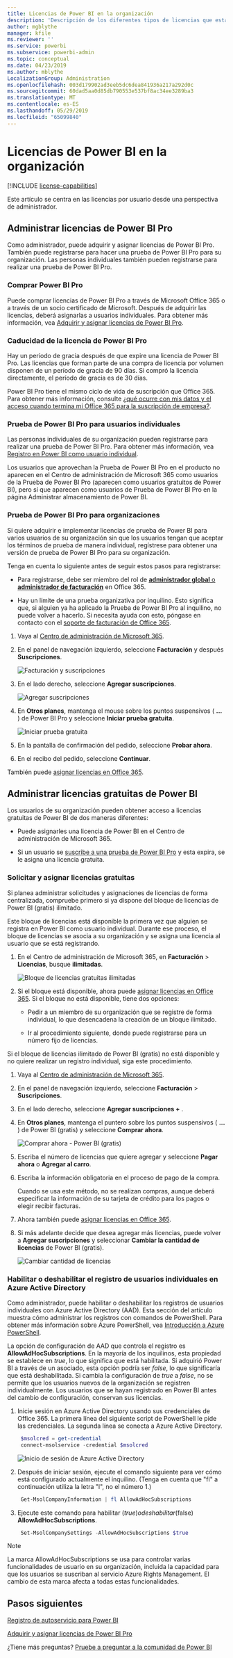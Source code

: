 ```yaml
---
title: Licencias de Power BI en la organización
description: 'Descripción de los diferentes tipos de licencias que están disponibles en Power BI: licencia gratuita, Power BI Pro y Power BI Premium.'
author: mgblythe
manager: kfile
ms.reviewer: ''
ms.service: powerbi
ms.subservice: powerbi-admin
ms.topic: conceptual
ms.date: 04/23/2019
ms.author: mblythe
LocalizationGroup: Administration
ms.openlocfilehash: 003d179902ad3eeb5dc6dea841936a217a292d0c
ms.sourcegitcommit: 60dad5aa0d85db790553e537bf8ac34ee3289ba3
ms.translationtype: MT
ms.contentlocale: es-ES
ms.lasthandoff: 05/29/2019
ms.locfileid: "65099840"
---
```

# <a name="power-bi-licensing-in-your-organization"></a>Licencias de Power BI en la organización

[!INCLUDE [license-capabilities](includes/license-capabilities.md)]

Este artículo se centra en las licencias por usuario desde una perspectiva de administrador.

## <a name="manage-power-bi-pro-licenses"></a>Administrar licencias de Power BI Pro

Como administrador, puede adquirir y asignar licencias de Power BI Pro. También puede registrarse para hacer una prueba de Power BI Pro para su organización. Las personas individuales también pueden registrarse para realizar una prueba de Power BI Pro.

### <a name="purchase-power-bi-pro"></a>Comprar Power BI Pro

Puede comprar licencias de Power BI Pro a través de Microsoft Office 365 o a través de un socio certificado de Microsoft. Después de adquirir las licencias, deberá asignarlas a usuarios individuales. Para obtener más información, vea [Adquirir y asignar licencias de Power BI Pro](service-admin-purchasing-power-bi-pro.md).

### <a name="power-bi-pro-license-expiration"></a>Caducidad de la licencia de Power BI Pro

Hay un período de gracia después de que expire una licencia de Power BI Pro. Las licencias que forman parte de una compra de licencia por volumen disponen de un período de gracia de 90 días. Si compró la licencia directamente, el período de gracia es de 30 días.

Power BI Pro tiene el mismo ciclo de vida de suscripción que Office 365. Para obtener más información, consulte [¿qué ocurre con mis datos y el acceso cuando termina mi Office 365 para la suscripción de empresa?](https://support.office.com/article/What-happens-to-my-data-and-access-when-my-Office-365-for-business-subscription-ends-4436582f-211a-45ec-b72e-33647f97d8a3).

### <a name="power-bi-pro-trial-for-individuals"></a>Prueba de Power BI Pro para usuarios individuales

Las personas individuales de su organización pueden registrarse para realizar una prueba de Power BI Pro. Para obtener más información, vea [Registro en Power BI como usuario individual](service-self-service-signup-for-power-bi.md).

Los usuarios que aprovechan la Prueba de Power BI Pro en el producto no aparecen en el Centro de administración de Microsoft 365 como usuarios de la Prueba de Power BI Pro (aparecen como usuarios gratuitos de Power BI), pero sí que aparecen como usuarios de Prueba de Power BI Pro en la página Administrar almacenamiento de Power BI.

### <a name="power-bi-pro-trial-for-organizations"></a>Prueba de Power BI Pro para organizaciones

Si quiere adquirir e implementar licencias de prueba de Power BI para varios usuarios de su organización sin que los usuarios tengan que aceptar los términos de prueba de manera individual, regístrese para obtener una versión de prueba de Power BI Pro para su organización.

Tenga en cuenta lo siguiente antes de seguir estos pasos para registrarse:

* Para registrarse, debe ser miembro del rol de [**administrador global** o **administrador de facturación**](https://support.office.com/article/about-office-365-admin-roles-da585eea-f576-4f55-a1e0-87090b6aaa9d) en Office 365.

* Hay un límite de una prueba organizativa por inquilino. Esto significa que, si alguien ya ha aplicado la Prueba de Power BI Pro al inquilino, no puede volver a hacerlo. Si necesita ayuda con esto, póngase en contacto con el [soporte de facturación de Office 365](https://support.office.microsoft.com/article/contact-support-for-business-products-admin-help-32a17ca7-6fa0-4870-8a8d-e25ba4ccfd4b?CorrelationId=552bbf37-214f-4202-80cb-b94240dcd671).

1. Vaya al [Centro de administración de Microsoft 365](https://portal.office.com/adminportal/home#/homepage).

1. En el panel de navegación izquierdo, seleccione **Facturación** y después **Suscripciones**.

   ![Facturación y suscripciones](media/service-admin-licensing-organization/service-power-bi-pro-in-your-organization-05.png)

1. En el lado derecho, seleccione **Agregar suscripciones**.

   ![Agregar suscripciones](media/service-admin-licensing-organization/service-power-bi-pro-in-your-organization-06.png)

1. En **Otros planes**, mantenga el mouse sobre los puntos suspensivos ( **...** ) de Power BI Pro y seleccione **Iniciar prueba gratuita**.

   ![Iniciar prueba gratuita](media/service-admin-licensing-organization/service-power-bi-pro-in-your-organization-07.png) 

1. En la pantalla de confirmación del pedido, seleccione **Probar ahora**.

1. En el recibo del pedido, seleccione **Continuar**.

También puede [asignar licencias en Office 365](https://support.office.com/article/assign-licenses-to-users-in-office-365-for-business-997596b5-4173-4627-b915-36abac6786dc).

## <a name="manage-power-bi-free-licenses"></a>Administrar licencias gratuitas de Power BI

Los usuarios de su organización pueden obtener acceso a licencias gratuitas de Power BI de dos maneras diferentes:

* Puede asignarles una licencia de Power BI en el Centro de administración de Microsoft 365.

* Si un usuario se [suscribe a una prueba de Power BI Pro](service-self-service-signup-for-power-bi.md) y esta expira, se le asigna una licencia gratuita.

### <a name="requesting-and-assigning-free-licenses"></a>Solicitar y asignar licencias gratuitas

Si planea administrar solicitudes y asignaciones de licencias de forma centralizada, compruebe primero si ya dispone del bloque de licencias de Power BI (gratis) ilimitado.

Este bloque de licencias está disponible la primera vez que alguien se registra en Power BI como usuario individual. Durante ese proceso, el bloque de licencias se asocia a su organización y se asigna una licencia al usuario que se está registrando.

1. En el Centro de administración de Microsoft 365, en **Facturación** > **Licencias**, busque **ilimitadas**.

    ![Bloque de licencias gratuitas ilimitadas](media/service-admin-licensing-organization/unlimited-licenses.png)

1. Si el bloque está disponible, ahora puede [asignar licencias en Office 365](https://support.office.com/article/assign-licenses-to-users-in-office-365-for-business-997596b5-4173-4627-b915-36abac6786dc). Si el bloque no está disponible, tiene dos opciones:

    * Pedir a un miembro de su organización que se registre de forma individual, lo que desencadena la creación de un bloque ilimitado.

    * Ir al procedimiento siguiente, donde puede registrarse para un número fijo de licencias.

Si el bloque de licencias ilimitado de Power BI (gratis) no está disponible y no quiere realizar un registro individual, siga este procedimiento.

1. Vaya al [Centro de administración de Microsoft 365](https://portal.office.com/admin/default.aspx).

1. En el panel de navegación izquierdo, seleccione **Facturación**  > **Suscripciones**.

1. En el lado derecho, seleccione **Agregar suscripciones +** .

1. En **Otros planes**, mantenga el puntero sobre los puntos suspensivos ( **...** ) de Power BI (gratis) y seleccione **Comprar ahora**.

    ![Comprar ahora - Power BI (gratis)](media/service-admin-licensing-organization/buy-powerbi-free.png)

1. Escriba el número de licencias que quiere agregar y seleccione **Pagar ahora** o **Agregar al carro**.

1. Escriba la información obligatoria en el proceso de pago de la compra.

    Cuando se usa este método, no se realizan compras, aunque deberá especificar la información de su tarjeta de crédito para los pagos o elegir recibir facturas.

1. Ahora también puede [asignar licencias en Office 365](https://support.office.com/article/assign-licenses-to-users-in-office-365-for-business-997596b5-4173-4627-b915-36abac6786dc).

1. Si más adelante decide que desea agregar más licencias, puede volver a **Agregar suscripciones** y seleccionar **Cambiar la cantidad de licencias** de Power BI (gratis).

    ![Cambiar cantidad de licencias](media/service-admin-licensing-organization/change-license-quantity.png)

### <a name="enable-or-disable-individual-user-sign-up-in-azure-active-directory"></a>Habilitar o deshabilitar el registro de usuarios individuales en Azure Active Directory

Como administrador, puede habilitar o deshabilitar los registros de usuarios individuales con Azure Active Directory (AAD). Esta sección del artículo muestra cómo administrar los registros con comandos de PowerShell. Para obtener más información sobre Azure PowerShell, vea [Introducción a Azure PowerShell](/powershell/azure/overview).

La opción de configuración de AAD que controla el registro es **AllowAdHocSubscriptions**. En la mayoría de los inquilinos, esta propiedad se establece en *true*, lo que significa que está habilitada. Si adquirió Power BI a través de un asociado, esta opción podría ser *false*, lo que significaría que está deshabilitada. Si cambia la configuración de *true* a *false*, no se permite que los usuarios nuevos de la organización se registren individualmente. Los usuarios que se hayan registrado en Power BI antes del cambio de configuración, conservan sus licencias.

1. Inicie sesión en Azure Active Directory usando sus credenciales de Office 365. La primera línea del siguiente script de PowerShell le pide las credenciales. La segunda línea se conecta a Azure Active Directory.

    ```powershell
     $msolcred = get-credential
     connect-msolservice -credential $msolcred
    ```

   ![Inicio de sesión de Azure Active Directory](media/service-admin-licensing-organization/azure-ad-sign-in.png)

1. Después de iniciar sesión, ejecute el comando siguiente para ver cómo está configurado actualmente el inquilino. (Tenga en cuenta que "fl" a continuación utiliza la letra "l", no el número 1.)

    ```powershell
     Get-MsolCompanyInformation | fl AllowAdHocSubscriptions 
    ```
1. Ejecute este comando para habilitar ($true) o deshabilitar ($false) **AllowAdHocSubscriptions**.

    ```powershell
     Set-MsolCompanySettings -AllowAdHocSubscriptions $true
    ```

> [!NOTE]
> La marca AllowAdHocSubscriptions se usa para controlar varias funcionalidades de usuario en su organización, incluida la capacidad para que los usuarios se suscriban al servicio Azure Rights Management. El cambio de esta marca afecta a todas estas funcionalidades.

## <a name="next-steps"></a>Pasos siguientes

[Registro de autoservicio para Power BI](service-self-service-signup-for-power-bi.md)  

[Adquirir y asignar licencias de Power BI Pro](service-admin-purchasing-power-bi-pro.md)

¿Tiene más preguntas? [Pruebe a preguntar a la comunidad de Power BI](http://community.powerbi.com/)